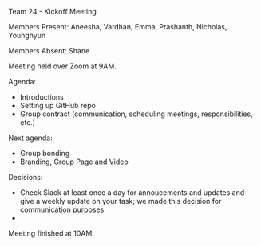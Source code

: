Team 24 - Kickoff Meeting

Members Present: Aneesha, Vardhan, Emma, Prashanth, Nicholas, Younghyun

Members Absent: Shane

Meeting held over Zoom at 9AM.

Agenda:
- Introductions
- Setting up GitHub repo
- Group contract (communication, scheduling meetings, responsibilities, etc.)

Next agenda:
- Group bonding
- Branding, Group Page and Video

Decisions:
- Check Slack at least once a day for annoucements and updates and give a weekly update on your task; we made this decision for communication purposes
- 

Meeting finished at 10AM.
